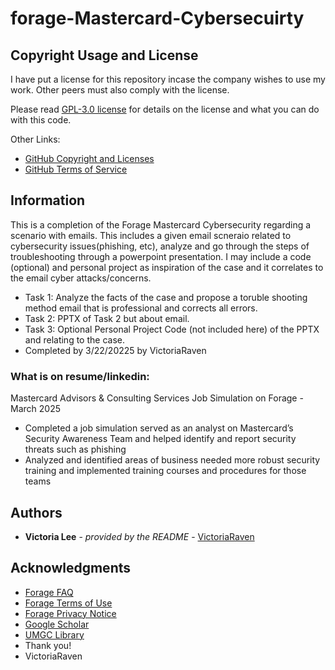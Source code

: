 # forage-Mastercard-Cybersecuirty

## Copyright Usage and License

I have put a license for this repository incase the company wishes to use my work. Other peers must also comply with the license.

Please read [GPL-3.0 license](LICENSE.md) for details on the license and what you can do with this code.

Other Links:  
- [GitHub Copyright and Licenses](https://docs.github.com/en/repositories/managing-your-repositorys-settings-and-features/customizing-your-repository/licensing-a-repository)
- [GitHub Terms of Service](https://docs.github.com/en/site-policy/github-terms/github-terms-of-service)

## Information

This is a completion of the Forage Mastercard Cybersecurity regarding a scenario with emails. This includes a given email scneraio related to cybersecurity issues(phishing, etc), analyze and go through the steps of troubleshooting through a powerpoint presentation. I may include a code (optional) and personal project as inspiration of the case and it correlates to the email cyber attacks/concerns.
* Task 1: Analyze the facts of the case and propose a toruble shooting method email that is professional and corrects all errors.
* Task 2: PPTX of Task 2 but about email.
* Task 3: Optional Personal Project Code (not included here) of the PPTX and relating to the case.
* Completed by 3/22/20225 by VictoriaRaven

### What is on resume/linkedin:
Mastercard Advisors & Consulting Services Job Simulation on Forage - March 2025
  * Completed a job simulation served as an analyst on Mastercard’s Security Awareness Team and helped identify and report
security threats such as phishing
  * Analyzed and identified areas of business needed more robust security training and implemented training courses and
procedures for those teams

## Authors

  - **Victoria Lee** - *provided by the README* -
    [VictoriaRaven](https://github.com/VictoriaRaven)

## Acknowledgments

- [Forage FAQ](https://www.theforage.com/faq)
- [Forage Terms of Use](https://www.theforage.com/terms)
- [Forage Privacy Notice](https://www.theforage.com/privacy)
- [Google Scholar](https://scholar.google.com/)
- [UMGC Library](https://libguides.umgc.edu/home)
 - Thank you!
 - VictoriaRaven


